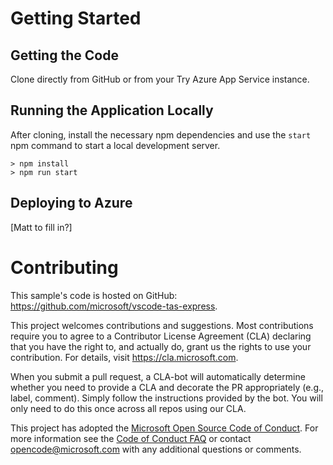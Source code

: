 # Getting Started

## Getting the Code

Clone directly from GitHub or from your Try Azure App Service instance.

## Running the Application Locally

After cloning, install the necessary npm dependencies and use the `start` npm command to start a local development server.

```
> npm install
> npm run start
```

## Deploying to Azure

[Matt to fill in?]

# Contributing

This sample's code is hosted on GitHub: https://github.com/microsoft/vscode-tas-express.

This project welcomes contributions and suggestions. Most contributions require you to agree to a
Contributor License Agreement (CLA) declaring that you have the right to, and actually do, grant us
the rights to use your contribution. For details, visit https://cla.microsoft.com.

When you submit a pull request, a CLA-bot will automatically determine whether you need to provide
a CLA and decorate the PR appropriately (e.g., label, comment). Simply follow the instructions
provided by the bot. You will only need to do this once across all repos using our CLA.

This project has adopted the [Microsoft Open Source Code of Conduct](https://opensource.microsoft.com/codeofconduct/).
For more information see the [Code of Conduct FAQ](https://opensource.microsoft.com/codeofconduct/faq/) or
contact [opencode@microsoft.com](mailto:opencode@microsoft.com) with any additional questions or comments.
